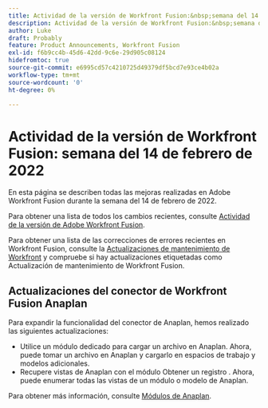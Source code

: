 ```yaml
---
title: Actividad de la versión de Workfront Fusion:&nbsp;semana del 14 de febrero de 2022
description: Actividad de la versión de Workfront Fusion:&nbsp;semana del 14 de febrero de 2022
author: Luke
draft: Probably
feature: Product Announcements, Workfront Fusion
exl-id: f6b9cc4b-45d6-42dd-9c6e-29d905c08124
hidefromtoc: true
source-git-commit: e6995cd57c4210725d49379df5bcd7e93ce4b02a
workflow-type: tm+mt
source-wordcount: '0'
ht-degree: 0%

---
```


# Actividad de la versión de Workfront Fusion: semana del 14 de febrero de 2022

En esta página se describen todas las mejoras realizadas en Adobe Workfront Fusion durante la semana del 14 de febrero de 2022.

Para obtener una lista de todos los cambios recientes, consulte [Actividad de la versión de Adobe Workfront Fusion](../../../product-announcements/product-releases/fusion-release-activity/fusion-release-activity.md).

Para obtener una lista de las correcciones de errores recientes en Workfront Fusion, consulte la [Actualizaciones de mantenimiento de Workfront](https://experienceleague.adobe.com/docs/workfront-known-issues/releases/current-updates.html) y compruebe si hay actualizaciones etiquetadas como Actualización de mantenimiento de Workfront Fusion.

## Actualizaciones del conector de Workfront Fusion Anaplan

Para expandir la funcionalidad del conector de Anaplan, hemos realizado las siguientes actualizaciones:

* Utilice un módulo dedicado para cargar un archivo en Anaplan. Ahora, puede tomar un archivo en Anaplan y cargarlo en espacios de trabajo y modelos adicionales.
* Recupere vistas de Anaplan con el módulo Obtener un registro . Ahora, puede enumerar todas las vistas de un módulo o modelo de Anaplan.

Para obtener más información, consulte [Módulos de Anaplan](../../../workfront-fusion/apps-and-their-modules/anaplan-modules.md).
